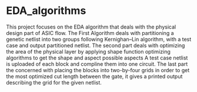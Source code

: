 # EDA_algorithms
This project focuses on the EDA algorithm that deals with the physical design part of ASIC flow.
The First Algorithm deals with partitioning a genetic netlist into two groups following Kernighan–Lin algorithm, with a test case and output partitioned netlist.
The second part deals with optimizing the area of the physical layer by applying shape function optimizing algorithms to get the shape and aspect possible aspects 
A test case netlist is uploaded of each block and compline them into one circuit.
The last part the concerned with placing the blocks into two-by-four grids in order to get the most optimized cut length between the gate, it gives a printed output
describing the grid for the given netlist.
